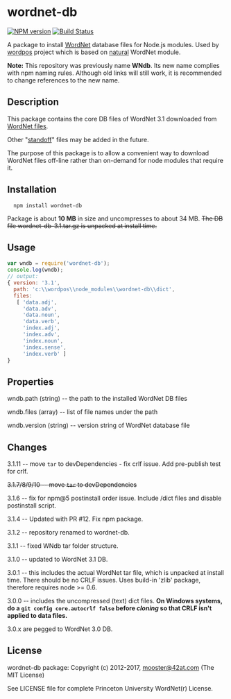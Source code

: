 wordnet-db
==========

[![NPM version](https://img.shields.io/npm/v/wordnet-db.svg)](https://www.npmjs.com/package/wordnet-db)
[![Build Status](https://img.shields.io/travis/moos/wordnet-db/master.svg)](https://travis-ci.org/moos/wordnet-db)


A package to install [WordNet](http://wordnet.princeton.edu) database files for Node.js modules. Used by [wordpos](http://github.com/moos/wordpos) project which is based on [natural](http://github.com/NaturalNode/natural) WordNet module.

**Note:** This repository was previously name **WNdb**.  Its new name complies with npm naming rules.  Although old links will still work, it is recommended to change references to the new name. 


Description
------------

This package contains the core DB files of WordNet 3.1 downloaded from [WordNet files](http://wordnet.princeton.edu/wordnet/download/current-version/).

Other "[standoff](http://wordnet.princeton.edu/wordnet/download/standoff/)" files may be added in the future.

The purpose of this package is to allow a convenient way to download WordNet files off-line rather than on-demand for node modules that require it.

Installation
------------

```
  npm install wordnet-db
```

Package is about __10 MB__ in size and uncompresses to about 34 MB.  <del>The DB file wordnet-db-3.1.tar.gz is unpacked at install time.</del>


Usage
-------
```js
var wndb = require('wordnet-db');
console.log(wndb);
// output:
{ version: '3.1',
  path: 'c:\\wordpos\\node_modules\\wordnet-db\\dict',
  files:
   [ 'data.adj',
     'data.adv',
     'data.noun',
     'data.verb',
     'index.adj',
     'index.adv',
     'index.noun',
     'index.sense',
     'index.verb' ]
}
```

Properties
------------

wndb.path (string) -- the path to the installed WordNet DB files

wndb.files (array) -- list of file names under the path

wndb.version (string) -- version string of WordNet database file


Changes
---------
3.1.11 -- move `tar` to devDependencies - fix crlf issue.  Add pre-publish test for crlf.

~~3.1.7/8/9/10 -- move `tar` to devDependencies~~

3.1.6 -- fix for npm@5 postinstall order issue.  Include /dict files and disable postinstall script.

3.1.4 -- Updated with PR #12.  Fix npm package.

3.1.2 -- repository renamed to wordnet-db.

3.1.1 -- fixed WNdb tar folder structure.

3.1.0 -- updated to WordNet 3.1 DB.

3.0.1 -- this includes the actual WordNet tar file, which is unpacked at install time.  There should be no CRLF issues.  Uses build-in 'zlib' package, therefore requires node >= 0.6.

3.0.0 -- includes the uncompressed (text) dict files.  **On Windows systems, do a `git config core.autocrlf false` before _cloning_ so that CRLF isn't applied to data files.**

3.0.x are pegged to WordNet 3.0 DB.


License
-------

wordnet-db package:
Copyright (c) 2012-2017, mooster@42at.com
(The MIT License)

See LICENSE file for complete Princeton University WordNet(r) License.



